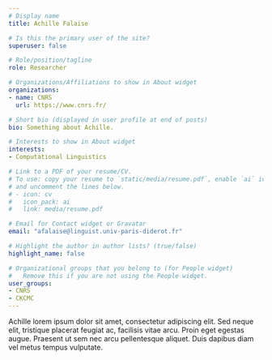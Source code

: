```yaml
---
# Display name
title: Achille Falaise

# Is this the primary user of the site?
superuser: false

# Role/position/tagline
role: Researcher

# Organizations/Affiliations to show in About widget
organizations:
- name: CNRS
  url: https://www.cnrs.fr/

# Short bio (displayed in user profile at end of posts)
bio: Something about Achille.

# Interests to show in About widget
interests:
- Computational Linguistics

# Link to a PDF of your resume/CV.
# To use: copy your resume to `static/media/resume.pdf`, enable `ai` icons in `params.toml`, 
# and uncomment the lines below.
# - icon: cv
#   icon_pack: ai
#   link: media/resume.pdf

# Email for Contact widget or Gravatar
email: "afalaise@linguist.univ-paris-diderot.fr"

# Highlight the author in author lists? (true/false)
highlight_name: false

# Organizational groups that you belong to (for People widget)
#   Remove this if you are not using the People widget.
user_groups:
- CNRS
- CKCMC 
---
```


Achille lorem ipsum dolor sit amet, consectetur adipiscing elit. Sed
neque elit, tristique placerat feugiat ac, facilisis vitae arcu. Proin eget
egestas augue. Praesent ut sem nec arcu pellentesque aliquet. Duis dapibus diam
vel metus tempus vulputate.

